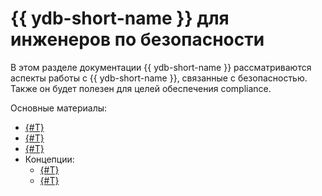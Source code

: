 # {{ ydb-short-name }} для инженеров по безопасности

В этом разделе документации {{ ydb-short-name }} рассматриваются аспекты работы с {{ ydb-short-name }}, связанные с безопасностью. Также он будет полезен для целей обеспечения compliance.

Основные материалы:

- [{#T}](access-management.md)
- [{#T}](audit-log.md)
- [{#T}](short-access-control-notation.md)
- Концепции:
    - [{#T}](../concepts/auth.md)
    - [{#T}](../concepts/connect.md)
